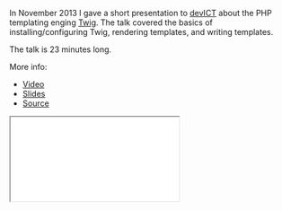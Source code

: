 In November 2013 I gave a short presentation to [devICT][devict] about the PHP
templating enging [Twig][twig]. The talk covered the basics of
installing/configuring Twig, rendering templates, and writing templates.

The talk is 23 minutes long.

More info:

* [Video][video]
* [Slides][slides]
* [Source][source]

<div class="embed-responsive embed-responsive-4by3">
  <iframe class="embed-responsive-item" src="//www.youtube.com/embed/deqGYV8P0Nc" allowfullscreen></iframe>
</div>

[source]: https://github.com/jacobwalker0814/twig-talk
[slides]: /twig-talk/presentation/
[video]: http://youtu.be/deqGYV8P0Nc
[devict]: /portfolio/devict.html
[twig]: http://twig.sensiolabs.org
